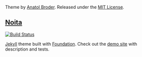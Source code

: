
Theme by [Anatol Broder](http://penibelst.de/). Released under
the [MIT License](http://opensource.org/licenses/MIT).

## [Noita][demo]

[![Build Status][ci-badge]][ci]

[Jekyll][jekyll] theme built with [Foundation][foundation]. Check out the [demo site][demo] with description and tests.

[ci]: https://travis-ci.org/penibelst/jekyll-noita
[ci-badge]: https://travis-ci.org/penibelst/jekyll-noita.svg?branch=gh-pages
[demo]: http://noita.penibelst.de/
[foundation]: http://foundation.zurb.com/
[jekyll]: http://jekyllrb.com/
